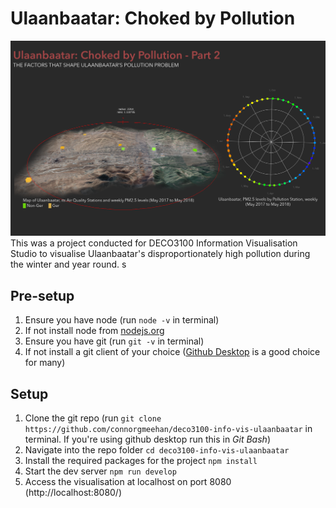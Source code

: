 # Ulaanbaatar: Choked by Pollution
![Preview of second visualisation](./preview_image.png)
This was a project conducted for DECO3100 Information Visualisation Studio to visualise Ulaanbaatar's disproportionately high pollution during the winter and year round.
s
## Pre-setup
1. Ensure you have node (run `node -v` in terminal)
2. If not install node from [nodejs.org](https://nodejs.org/en/)
3. Ensure you have git (run `git -v` in terminal)
4. If not install a git client of your choice ([Github Desktop](https://desktop.github.com/) is a good choice for many)

## Setup
1. Clone the git repo (run `git clone https://github.com/connorgmeehan/deco3100-info-vis-ulaanbaatar` in terminal.  If you're using github desktop run this in _Git Bash_)
2. Navigate into the repo folder `cd deco3100-info-vis-ulaanbaatar`
3. Install the required packages for the project `npm install`
4. Start the dev server `npm run develop`
5. Access the visualisation at localhost on port 8080 (http://localhost:8080/)
